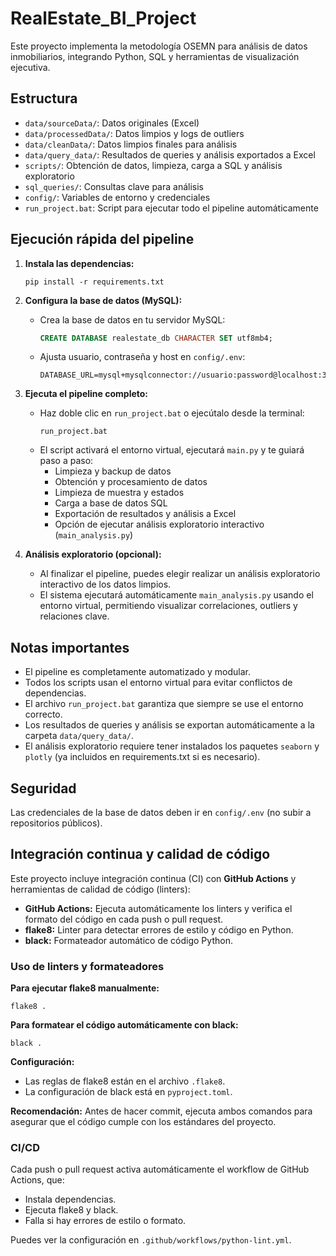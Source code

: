 
# RealEstate_BI_Project

Este proyecto implementa la metodología OSEMN para análisis de datos inmobiliarios, integrando Python, SQL y herramientas de visualización ejecutiva.

## Estructura
- `data/sourceData/`: Datos originales (Excel)
- `data/processedData/`: Datos limpios y logs de outliers
- `data/cleanData/`: Datos limpios finales para análisis
- `data/query_data/`: Resultados de queries y análisis exportados a Excel
- `scripts/`: Obtención de datos, limpieza, carga a SQL y análisis exploratorio
- `sql_queries/`: Consultas clave para análisis
- `config/`: Variables de entorno y credenciales
- `run_project.bat`: Script para ejecutar todo el pipeline automáticamente

## Ejecución rápida del pipeline

1. **Instala las dependencias:**
	 ```
	 pip install -r requirements.txt
	 ```

2. **Configura la base de datos (MySQL):**
	 - Crea la base de datos en tu servidor MySQL:
		 ```sql
		 CREATE DATABASE realestate_db CHARACTER SET utf8mb4;
		 ```
	 - Ajusta usuario, contraseña y host en `config/.env`:
		 ```
		 DATABASE_URL=mysql+mysqlconnector://usuario:password@localhost:3306/realestate_db
		 ```

3. **Ejecuta el pipeline completo:**
	 - Haz doble clic en `run_project.bat` o ejecútalo desde la terminal:
		 ```
		 run_project.bat
		 ```
	 - El script activará el entorno virtual, ejecutará `main.py` y te guiará paso a paso:
		 - Limpieza y backup de datos
		 - Obtención y procesamiento de datos
		 - Limpieza de muestra y estados
		 - Carga a base de datos SQL
		 - Exportación de resultados y análisis a Excel
		 - Opción de ejecutar análisis exploratorio interactivo (`main_analysis.py`)

4. **Análisis exploratorio (opcional):**
	 - Al finalizar el pipeline, puedes elegir realizar un análisis exploratorio interactivo de los datos limpios.
	 - El sistema ejecutará automáticamente `main_analysis.py` usando el entorno virtual, permitiendo visualizar correlaciones, outliers y relaciones clave.

## Notas importantes
- El pipeline es completamente automatizado y modular.
- Todos los scripts usan el entorno virtual para evitar conflictos de dependencias.
- El archivo `run_project.bat` garantiza que siempre se use el entorno correcto.
- Los resultados de queries y análisis se exportan automáticamente a la carpeta `data/query_data/`.
- El análisis exploratorio requiere tener instalados los paquetes `seaborn` y `plotly` (ya incluidos en requirements.txt si es necesario).

## Seguridad
Las credenciales de la base de datos deben ir en `config/.env` (no subir a repositorios públicos).

## Integración continua y calidad de código

Este proyecto incluye integración continua (CI) con **GitHub Actions** y herramientas de calidad de código (linters):

- **GitHub Actions:** Ejecuta automáticamente los linters y verifica el formato del código en cada push o pull request.
- **flake8:** Linter para detectar errores de estilo y código en Python.
- **black:** Formateador automático de código Python.

### Uso de linters y formateadores

**Para ejecutar flake8 manualmente:**

```
flake8 .
```

**Para formatear el código automáticamente con black:**

```
black .
```

**Configuración:**
- Las reglas de flake8 están en el archivo `.flake8`.
- La configuración de black está en `pyproject.toml`.

**Recomendación:**
Antes de hacer commit, ejecuta ambos comandos para asegurar que el código cumple con los estándares del proyecto.

### CI/CD

Cada push o pull request activa automáticamente el workflow de GitHub Actions, que:
- Instala dependencias.
- Ejecuta flake8 y black.
- Falla si hay errores de estilo o formato.

Puedes ver la configuración en `.github/workflows/python-lint.yml`.
